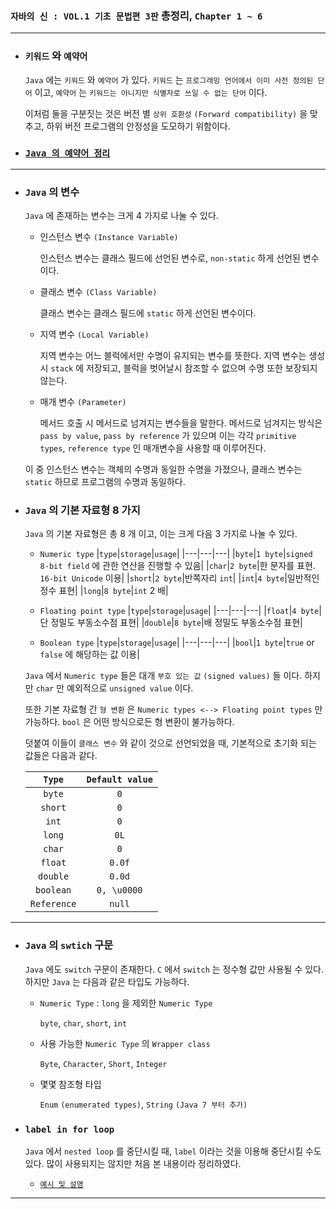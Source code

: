 
### `자바의 신 : VOL.1 기초 문법편 3판` 총정리, `Chapter 1 ~ 6`

---

- ### `키워드` 와 `예약어`
    
    `Java` 에는 `키워드` 와 `예약어` 가 있다. `키워드` 는 `프로그래밍 언어에서 이미 사전 정의된 단어` 이고, `예약어` 는 `키워드는 아니지만 식별자로 쓰일 수 없는 단어` 이다.

    이처럼 둘을 구분짓는 것은 버전 별 `상위 호환성` `(Forward compatibility)` 을 맞추고, 하위 버전 프로그램의 안정성을 도모하기 위함이다.

- ### [`Java 의 예약어 정리`](../ch_03/extra/reserved_words_in_java.md)

---

- ### `Java` 의 변수
    `Java` 에 존재하는 변수는 크게 4 가지로 나눌 수 있다. 

    - 인스턴스 변수 `(Instance Variable)`
        
        인스턴스 변수는 클래스 필드에 선언된 변수로, `non-static` 하게 선언된 변수이다.

    - 클래스 변수 `(Class Variable)`
        
        클래스 변수는 클래스 필드에 `static` 하게 선언된 변수이다.

    - 지역 변수 `(Local Variable)`
        
        지역 변수는 어느 블럭에서만 수명이 유지되는 변수를 뜻한다. 지역 변수는 생성시 `stack` 에 저장되고, 블럭을 벗어날시 참조할 수 없으며 수명 또한 보장되지 않는다.

    - 매개 변수 `(Parameter)`
        
        메서드 호출 시 메서드로 넘겨지는 변수들을 말한다. 메서드로 넘겨지는 방식은 `pass by value`, `pass by reference` 가 있으며 이는 각각 `primitive types`, `reference type` 인 매개변수을 사용할 때 이루어진다.

    이 중 인스턴스 변수는 객체의 수명과 동일한 수명을 가졌으나, 클래스 변수는 `static` 하므로 프로그램의 수명과 동일하다.

- ### `Java` 의 기본 자료형 8 가지

    `Java` 의 기본 자료형은 총 8 개 이고, 이는 크게 다음 3 가지로 나눌 수 있다.

    - `Numeric type`
        |`type`|`storage`|`usage`|
        |---|---|---|
        |`byte`|`1 byte`|`signed 8-bit field` 에 관한 연산을 진행할 수 있음|
        |`char`|`2 byte`|한 문자를 표현. `16-bit Unicode` 이용|
        |`short`|`2 byte`|반쪽자리 `int`|
        |`int`|`4 byte`|일반적인 정수 표현|
        |`long`|`8 byte`|`int` 2 배|

    - `Floating point type`
        |`type`|`storage`|`usage`|
        |---|---|---|
        |`float`|`4 byte`|단 정밀도 부동소수점 표현|
        |`double`|`8 byte`|배 정밀도 부동소수점 표현|

    - `Boolean type`
        |`type`|`storage`|`usage`|
        |---|---|---|
        |`bool`|`1 byte`|`true` or `false` 에 해당하는 값 이용|

    `Java` 에서 `Numeric type` 들은 대개 `부호 있는 값` `(signed values)` 들 이다. 하지만 `char` 만 예외적으로 `unsigned value` 이다. 

    또한 기본 자료형 간 `형 변환` 은 `Numeric types <--> Floating point types` 만 가능하다. `bool` 은 어떤 방식으로든 형 변환이 불가능하다.

    덧붙여 이들이 `클래스 변수` 와 같이 것으로 선언되었을 때, 기본적으로 초기화 되는 값들은 다음과 같다.

    |`Type`|`Default value`|
    |:---:|:---:|
    |`byte`|`0`|
    |`short`|`0`|
    |`int`|`0`|
    |`long`|`0L`|
    |`char`|`0`|
    |`float`|`0.0f`|
    |`double`|`0.0d`|
    |`boolean`|`0, \u0000`|
    |`Reference`|`null`|

---

- ### `Java` 의 `swtich` 구문

    `Java` 에도 `switch` 구문이 존재한다. `C` 에서 `switch` 는 정수형 값만 사용될 수 있다. 하지만 `Java` 는 다음과 같은 타입도 가능하다.

    - `Numeric Type` : `long` 을 제외한 `Numeric Type`
         
        
        `byte`, `char`, `short`, `int`

    - 사용 가능한 `Numeric Type` 의 `Wrapper class`
        
        `Byte`, `Character`, `Short`, `Integer`

    - 몇몇 참조형 타입
        
        `Enum` `(enumerated types)`, `String` `(Java 7 부터 추가)`

- ### `label in for loop`

    `Java` 에서 `nested loop` 를 중단시킬 때, `label` 이라는 것을 이용해 중단시킬 수도 있다. 많이 사용되지는 않지만 처음 본 내용이라 정리하였다.

    - [`예시 및 설명`](../ch_06/section_03_06.md#6-많이-사용-안하는-label)

---
